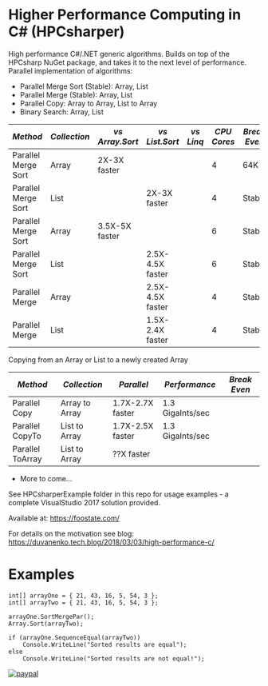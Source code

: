 # Higher Performance Computing in C# (HPCsharper)

High performance C#/.NET generic algorithms. Builds on top of the HPCsharp NuGet package, and takes it to the next level of performance.
Parallel implementation of algorithms:
- Parallel Merge Sort (Stable): Array, List
- Parallel Merge (Stable): Array, List
- Parallel Copy: Array to Array, List to Array
- Binary Search: Array, List

*Method*|*Collection*|*vs Array.Sort*|*vs List.Sort*|*vs Linq*|*CPU Cores*|*Break Even*|*Description*
--- | --- | --- | --- | --- | --- | --- | ---
Parallel Merge Sort|Array|2X-3X faster|||4|64K| Stable
Parallel Merge Sort|List||2X-3X faster||4|Stable
Parallel Merge Sort|Array|3.5X-5X faster|||6|Stable
Parallel Merge Sort|List||2.5X-4.5X faster||6|Stable
Parallel Merge|Array||2.5X-4.5X faster||4|Stable
Parallel Merge|List||1.5X-2.4X faster||4|Stable

Copying from an Array or List to a newly created Array

*Method*|*Collection*|*Parallel*|*Performance*|*Break Even*
--- | --- | --- | --- | ---
Parallel Copy|Array to Array|1.7X-2.7X faster|1.3 GigaInts/sec|
Parallel CopyTo|List to Array|1.7X-2.5X faster|1.3 GigaInts/sec|
Parallel ToArray|List to Array|??X faster||

- More to come...

See HPCsharperExample folder in this repo for usage examples - a complete VisualStudio 2017 solution provided.

Available at:
https://foostate.com/

For details on the motivation see blog:
https://duvanenko.tech.blog/2018/03/03/high-performance-c/

# Examples

	int[] arrayOne = { 21, 43, 16, 5, 54, 3 };
	int[] arrayTwo = { 21, 43, 16, 5, 54, 3 };

	arrayOne.SortMergePar();
	Array.Sort(arrayTwo);

	if (arrayOne.SequenceEqual(arrayTwo))
		Console.WriteLine("Sorted results are equal");
	else
		Console.WriteLine("Sorted results are not equal!");





[![paypal](https://www.paypalobjects.com/en_US/i/btn/btn_donateCC_LG.gif)](https://www.paypal.com/cgi-bin/webscr?cmd=_s-xclick&hosted_button_id=LDD8L7UPAC7QL)
